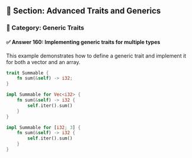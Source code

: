 ## 📘 Section: Advanced Traits and Generics  
### 🔹 Category: Generic Traits  
#### ✅ Answer 160: Implementing generic traits for multiple types

This example demonstrates how to define a generic trait and implement it for both a vector and an array.

```rust
trait Summable {
    fn sum(&self) -> i32;
}

impl Summable for Vec<i32> {
    fn sum(&self) -> i32 {
        self.iter().sum()
    }
}

impl Summable for [i32; 3] {
    fn sum(&self) -> i32 {
        self.iter().sum()
    }
}
```
